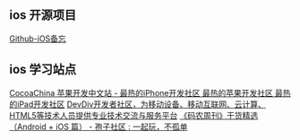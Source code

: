 ## ios 开源项目
[Github-iOS备忘](http://github.ibireme.com/github/list/ios/)
## ios 学习站点
[CocoaChina 苹果开发中文站 - 最热的iPhone开发社区 最热的苹果开发社区 最热的iPad开发社区](http://www.cocoachina.com/)
[DevDiv开发者社区，为移动设备、移动互联网、云计算、HTML5等技术人员提供专业技术交流与服务平台](http://www.devdiv.com/)
[《码农周刊》干货精选（Android + iOS 篇） - 孢子社区 : 一起玩，不孤单](http://baoz.cn/452378)
